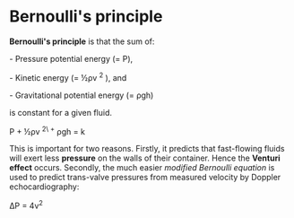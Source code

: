 # Bernoulli's principle

**Bernoulli's principle** is that the sum of:

\- Pressure potential energy (= P),

\- Kinetic energy (= ½ρv <sup>2</sup> ), and

\- Gravitational potential energy (= ρgh)

is constant for a given fluid.

P + ½ρv <sup>2\ +</sup> ρgh = k

This is important for two reasons. Firstly, it predicts that
fast-flowing fluids will exert less **pressure** on the walls of their
container. Hence the **Venturi effect** occurs. Secondly, the much
easier *modified Bernoulli equation* is used to predict trans-valve
pressures from measured velocity by Doppler echocardiography:

ΔP = 4v<sup>2</sup>
